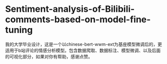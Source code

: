 # Sentiment-analysis-of-Bilibili-comments-based-on-model-fine-tuning
我的大学毕业设计，这是一个以chinese-bert-wwm-ext为基座模型微调后的，更适用于b站评论的情感分析模型。包含数据爬取、数据标注、模型微调、以及后面的可视化部分，如果对你有帮助，感谢点赞。
